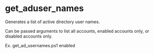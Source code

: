 # get_aduser_names

Generates a list of active directory user names.

Can be passed arguments to list all accounts, enabled accounts only, or disabled accounts only. 

Ex. get_ad_usernames.ps1 enabled
